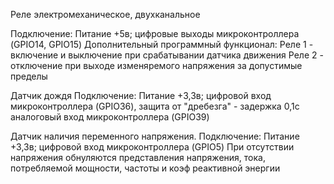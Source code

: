 Реле электромеханическое, двухканальное

Подключение:
Питание +5в;
цифровые выходы микроконтроллера (GPIO14, GPIO15)
Дополнительный программный функционал:
Реле 1 - включение и выключение при срабатывании датчика движения
Реле 2 - отключение при выходе изменяремого напряжения за допустимые пределы

Датчик дождя
Подключение:
Питание +3,3в;
цифровой вход микроконтроллера (GPIO36), защита от "дребезга" - задержка 0,1с
аналоговый вход микроконтроллера (GPIO39)

Датчик наличия переменного напряжения. 
Подключение:
Питание +3,3в;
цифровой вход микроконтроллера (GPIO5)
При отсутствии напряжения обнуляются представления напряжения, тока, потребляемой мощности, частоты и коэф реактивной энергии
